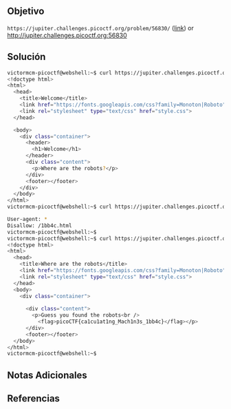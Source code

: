 ## Objetivo
`https://jupiter.challenges.picoctf.org/problem/56830/` ([link](https://jupiter.challenges.picoctf.org/problem/56830/)) or http://jupiter.challenges.picoctf.org:56830
## Solución
```bash
victormcm-picoctf@webshell:~$ curl https://jupiter.challenges.picoctf.org/problem/56830/
<!doctype html>
<html>
  <head>
    <title>Welcome</title>
    <link href="https://fonts.googleapis.com/css?family=Monoton|Roboto" rel="stylesheet">
    <link rel="stylesheet" type="text/css" href="style.css">
  </head>

  <body>
    <div class="container">
      <header>
        <h1>Welcome</h1>
      </header>
      <div class="content">
        <p>Where are the robots?</p>
      </div>
      <footer></footer>
    </div>
  </body>
</html>
victormcm-picoctf@webshell:~$ curl https://jupiter.challenges.picoctf.org/problem/56830/robots.txt

User-agent: *
Disallow: /1bb4c.html
victormcm-picoctf@webshell:~$ 
victormcm-picoctf@webshell:~$ curl https://jupiter.challenges.picoctf.org/problem/56830/1bb4c.html
<!doctype html>
<html>
  <head>
    <title>Where are the robots</title>
    <link href="https://fonts.googleapis.com/css?family=Monoton|Roboto" rel="stylesheet">
    <link rel="stylesheet" type="text/css" href="style.css">
  </head>
  <body>
    <div class="container">
      
      <div class="content">
        <p>Guess you found the robots<br />
          <flag>picoCTF{ca1cu1at1ng_Mach1n3s_1bb4c}</flag></p>
      </div>
      <footer></footer>
  </body>
</html>
victormcm-picoctf@webshell:~$ 
```
## Notas Adicionales

## Referencias
